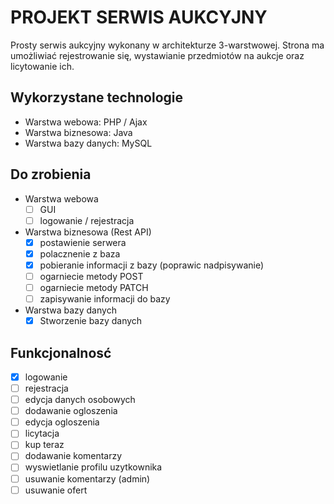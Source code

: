 # PROJEKT SERWIS AUKCYJNY

Prosty serwis aukcyjny wykonany w architekturze 3-warstwowej. Strona ma umożliwiać rejestrowanie się, wystawianie przedmiotów na aukcje oraz licytowanie ich. 

## Wykorzystane technologie
- Warstwa webowa: PHP / Ajax
- Warstwa biznesowa: Java
- Warstwa bazy danych: MySQL

## Do zrobienia
- Warstwa webowa
  - [ ] GUI
  - [ ] logowanie / rejestracja
- Warstwa biznesowa (Rest API)
  - [x] postawienie serwera
  - [x] polacznenie z baza
  - [x] pobieranie informacji z bazy (poprawic nadpisywanie)
  - [ ] ogarniecie metody POST
  - [ ] ogarniecie metody PATCH
  - [ ] zapisywanie informacji do bazy
- Warstwa bazy danych
  - [x] Stworzenie bazy danych

## Funkcjonalnosć
- [x] logowanie
- [ ] rejestracja
- [ ] edycja danych osobowych
- [ ] dodawanie ogloszenia
- [ ] edycja ogloszenia
- [ ] licytacja
- [ ] kup teraz
- [ ] dodawanie komentarzy
- [ ] wyswietlanie profilu uzytkownika
- [ ] usuwanie komentarzy (admin)
- [ ] usuwanie ofert
